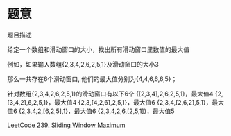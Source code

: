 # 题意

题目描述

给定一个数组和滑动窗口的大小，找出所有滑动窗口里数值的最大值

例如，如果输入数组{2,3,4,2,6,2,5,1}及滑动窗口的大小3

那么一共存在6个滑动窗口, 他们的最大值分别为{4,4,6,6,6,5}；

针对数组{2,3,4,2,6,2,5,1}的滑动窗口有以下6个 {[2,3,4],2,6,2,5,1}，最大值4 {2,[3,4,2],6,2,5,1}，最大值4 {2,3,[4,2,6],2,5,1}，最大值6 {2,3,4,[2,6,2],5,1}，最大值6 {2,3,4,2,[6,2,5],1}，最大值6 {2,3,4,2,6,[2,5,1]}，最大值5

[LeetCode 239. Sliding Window Maximum](https://leetcode.com/problems/sliding-window-maximum/)